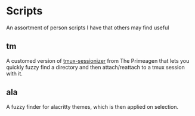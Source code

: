 # Scripts

An assortment of person scripts I have that others may find useful

## tm

A customed version of [tmux-sessionizer][ts] from The Primeagen that lets you
quickly fuzzy find a directory and then attach/reattach to a tmux session with
it.

[ts]: https://github.com/ThePrimeagen/.dotfiles/blob/master/bin/.local/scripts/tmux-sessionizer

## ala

A fuzzy finder for alacritty themes, which is then applied on selection.
